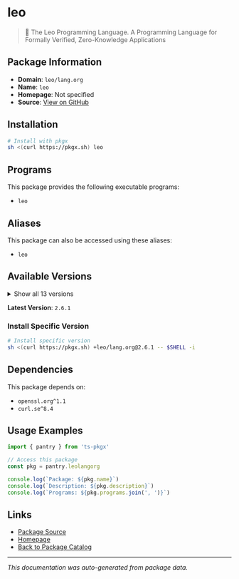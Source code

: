 # leo

> 🦁 The Leo Programming Language. A Programming Language for Formally Verified, Zero-Knowledge Applications

## Package Information

- **Domain**: `leo/lang.org`
- **Name**: `leo`
- **Homepage**: Not specified
- **Source**: [View on GitHub](https://github.com/pkgxdev/pantry/tree/main/projects/leo-lang.org/package.yml)

## Installation

```bash
# Install with pkgx
sh <(curl https://pkgx.sh) leo
```

## Programs

This package provides the following executable programs:

- `leo`

## Aliases

This package can also be accessed using these aliases:

- `leo`

## Available Versions

<details>
<summary>Show all 13 versions</summary>

- `2.6.1`, `2.6.0`, `2.5.0`, `2.4.1`, `2.4.0`
- `2.3.1`, `2.3.0`, `2.2.0`, `2.1.0`, `2.0.0`
- `1.12.0`, `1.11.0`, `1.10.0`

</details>

**Latest Version**: `2.6.1`

### Install Specific Version

```bash
# Install specific version
sh <(curl https://pkgx.sh) +leo/lang.org@2.6.1 -- $SHELL -i
```

## Dependencies

This package depends on:

- `openssl.org^1.1`
- `curl.se^8.4`

## Usage Examples

```typescript
import { pantry } from 'ts-pkgx'

// Access this package
const pkg = pantry.leolangorg

console.log(`Package: ${pkg.name}`)
console.log(`Description: ${pkg.description}`)
console.log(`Programs: ${pkg.programs.join(', ')}`)
```

## Links

- [Package Source](https://github.com/pkgxdev/pantry/tree/main/projects/leo-lang.org/package.yml)
- [Homepage](#)
- [Back to Package Catalog](../package-catalog.md)

---

*This documentation was auto-generated from package data.*
